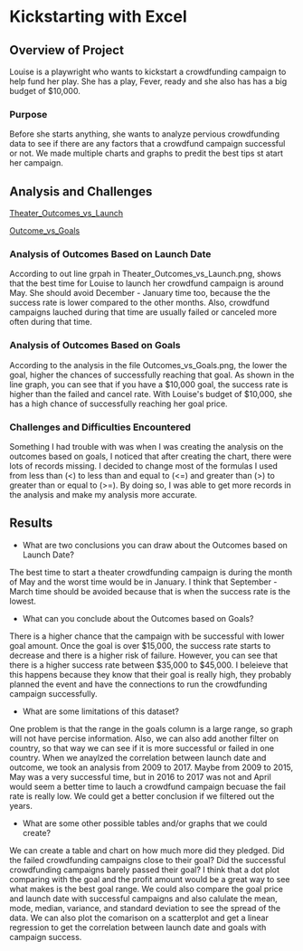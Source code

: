 # Kickstarting with Excel

## Overview of Project
Louise is a playwright who wants to kickstart a crowdfunding campaign to help fund her play. She has a play, Fever, ready and she also has has a big budget of $10,000. 

### Purpose
Before she starts anything, she wants to analyze pervious crowdfunding data to see if there are any factors that a crowdfund campaign successful or not. We made multiple charts and graphs to predit the best tips st atart her campaign. 

## Analysis and Challenges
[Theater_Outcomes_vs_Launch](Resources/Theater_Outcomes_vs_Launch.png)

[Outcome_vs_Goals](Resources/Outcomes_vs_Goals.png)

### Analysis of Outcomes Based on Launch Date
According to out line grpah in Theater_Outcomes_vs_Launch.png, shows that the best time for Louise to launch her crowdfund campaign is around May. She should avoid December - January time too, because the the success rate is lower compared to the other months. Also, crowdfund campaigns lauched during that time are usually failed or canceled more often during that time. 

### Analysis of Outcomes Based on Goals
According to the analysis in the file Outcomes_vs_Goals.png, the lower the goal, higher the chances of successfully reaching that goal. As shown in the line graph, you can see that if you have a $10,000 goal, the success rate is higher than the failed and cancel rate. With Louise's budget of $10,000, she has a high chance of successfully reaching her goal price. 

### Challenges and Difficulties Encountered
Something I had trouble with was when I was creating the analysis on the outcomes based on goals, I noticed that after creating the chart, there were lots of records missing. I decided to change most of the formulas I used from less than (<) to less than and equal to (<=) and greater than (>) to greater than or equal to (>=). By doing so, I was able to get more records in the analysis and make my analysis more accurate. 

## Results

- What are two conclusions you can draw about the Outcomes based on Launch Date?

The best time to start a theater crowdfunding campaign is during the month of May and the worst time would be in January. I think that September - March time should be avoided because that is when the success rate is the lowest. 

- What can you conclude about the Outcomes based on Goals?

There is a higher chance that the campaign with be successful with lower goal amount. Once the goal is over $15,000, the success rate starts to decrease and there is a higher risk of failure. However, you can see that there is a higher success rate between $35,000 to $45,000. I beleieve that this happens because they know that their goal is really high, they probably planned the event and have the connections to run the crowdfunding campaign successfully.

- What are some limitations of this dataset?

One problem is that the range in the goals column is a large range, so graph will not have percise information. Also, we can also add another filter on country, so that way we can see if it is more successful or failed in one country. When we anaylzed the correlation between launch date and outcome, we took an analysis from 2009 to 2017. Maybe from 2009 to 2015, May was a very successful time, but in 2016 to 2017 was not and April would seem a better time to lauch a crowdfund campaign becuase the fail rate is really low. We could get a better conclusion if we filtered out the years.

- What are some other possible tables and/or graphs that we could create?

We can create a table and chart on how much more did they pledged. Did the failed crowdfunding campaigns close to their goal? Did the successful crowdfunding campaigns barely passed their goal? I think that a dot plot comparing with the goal and the profit amount would be a great way to see what makes is the best goal range. We could also compare the goal price and launch date with successful campaigns and also calulate the mean, mode, median, variance, and standard deviation to see the spread of the data. We can also plot the comarison on a scatterplot and get a linear regression to get the correlation between launch date and goals with campaign success.
